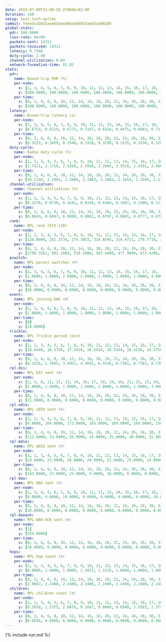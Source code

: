 ```yaml
---
date: 2019-07-09T22:00:59.278666+02:00
duration: 240
setup: test-tsch-optims
commit: feeedcd2032aee654eed6ba566953abd3cb09200
global-stats:
  pdr: 100.0000
  loss-rate: 0e+00
  packets-sent: 14311
  packets-received: 14311
  latency: 0.7368
  duty-cycle: 2.40
  channel-utilization: 0.09
  network-formation-time: 81.02
stats:
  pdr:
    name: Round-trip PDR (%)
    per-node:
      x: [2, 3, 4, 5, 6, 7, 8, 9, 10, 11, 12, 13, 14, 15, 16, 17, 18, 19, 20, 21, 22, 23, 24, 25]
      y: [100.0000, 100.0000, 100.0000, 100.0000, 100.0000, 100.0000, 100.0000, 100.0000, 100.0000, 100.0000, 100.0000, 100.0000, 100.0000, 100.0000, 100.0000, 100.0000, 100.0000, 100.0000, 100.0000, 100.0000, 100.0000, 100.0000, 100.0000, 100.0000]
    per-time:
      x: [0, 2, 4, 6, 8, 10, 12, 14, 16, 18, 20, 22, 24, 26, 28, 30, 32, 34, 36, 38, 40, 42, 44, 46, 48, 50, 52, 54, 56, 58, 60, 62, 64, 66, 68, 70, 72, 74, 76, 78, 80, 82, 84, 86, 88, 90, 92, 94, 96, 98, 100, 102, 104, 106, 108, 110, 112, 114, 116, 118, 120, 122, 124, 126, 128, 130, 132, 134, 136, 138, 140, 142, 144, 146, 148, 150, 152, 154, 156, 158, 160, 162, 164, 166, 168, 170, 172, 174, 176, 178, 180, 182, 184, 186, 188, 190, 192, 194, 196, 198, 200, 202, 204, 206, 208, 210, 212, 214, 216, 218, 220, 222, 224, 226, 228, 230, 232, 234, 236, 238]
      y: [100.0000, 100.0000, 100.0000, 100.0000, 100.0000, 100.0000, 100.0000, 100.0000, 100.0000, 100.0000, 100.0000, 100.0000, 100.0000, 100.0000, 100.0000, 100.0000, 100.0000, 100.0000, 100.0000, 100.0000, 100.0000, 100.0000, 100.0000, 100.0000, 100.0000, 100.0000, 100.0000, 100.0000, 100.0000, 100.0000, 100.0000, 100.0000, 100.0000, 100.0000, 100.0000, 100.0000, 100.0000, 100.0000, 100.0000, 100.0000, 100.0000, 100.0000, 100.0000, 100.0000, 100.0000, 100.0000, 100.0000, 100.0000, 100.0000, 100.0000, 100.0000, 100.0000, 100.0000, 100.0000, 100.0000, 100.0000, 100.0000, 100.0000, 100.0000, 100.0000, 100.0000, 100.0000, 100.0000, 100.0000, 100.0000, 100.0000, 100.0000, 100.0000, 100.0000, 100.0000, 100.0000, 100.0000, 100.0000, 100.0000, 100.0000, 100.0000, 100.0000, 100.0000, 100.0000, 100.0000, 100.0000, 100.0000, 100.0000, 100.0000, 100.0000, 100.0000, 100.0000, 100.0000, 100.0000, 100.0000, 100.0000, 100.0000, 100.0000, 100.0000, 100.0000, 100.0000, 100.0000, 100.0000, 100.0000, 100.0000, 100.0000, 100.0000, 100.0000, 100.0000, 100.0000, 100.0000, 100.0000, 100.0000, 100.0000, 100.0000, 100.0000, 100.0000, 100.0000, 100.0000, 100.0000, 100.0000, 100.0000, 100.0000, 100.0000, 100.0000]
  latency:
    name: Round-trip latency (s)
    per-node:
      x: [2, 3, 4, 5, 6, 7, 8, 9, 10, 11, 12, 13, 14, 15, 16, 17, 18, 19, 20, 21, 22, 23, 24, 25]
      y: [0.6753, 0.6219, 0.6773, 0.7167, 0.6224, 0.6475, 0.6883, 0.7217, 0.6687, 0.6696, 0.6758, 0.6746, 0.7703, 0.7745, 0.7410, 0.7065, 0.7511, 0.8279, 0.7721, 0.7353, 0.7603, 0.9296, 0.9304, 0.9176]
    per-time:
      x: [0, 2, 4, 6, 8, 10, 12, 14, 16, 18, 20, 22, 24, 26, 28, 30, 32, 34, 36, 38, 40, 42, 44, 46, 48, 50, 52, 54, 56, 58, 60, 62, 64, 66, 68, 70, 72, 74, 76, 78, 80, 82, 84, 86, 88, 90, 92, 94, 96, 98, 100, 102, 104, 106, 108, 110, 112, 114, 116, 118, 120, 122, 124, 126, 128, 130, 132, 134, 136, 138, 140, 142, 144, 146, 148, 150, 152, 154, 156, 158, 160, 162, 164, 166, 168, 170, 172, 174, 176, 178, 180, 182, 184, 186, 188, 190, 192, 194, 196, 198, 200, 202, 204, 206, 208, 210, 212, 214, 216, 218, 220, 222, 224, 226, 228, 230, 232, 234, 236, 238]
      y: [0.3222, 0.3459, 0.3546, 0.3328, 0.3299, 0.3135, 0.3330, 0.3208, 0.3224, 0.3194, 0.3581, 0.3401, 0.3401, 0.3593, 0.3477, 0.3524, 0.3409, 0.3223, 0.3309, 0.3479, 0.3405, 0.3323, 0.3633, 0.3525, 0.3204, 0.3047, 0.3022, 0.2839, 0.3198, 0.3182, 0.3149, 0.3105, 0.3138, 0.3332, 0.2866, 0.3395, 0.3346, 0.3200, 0.3109, 0.2886, 0.2895, 0.2966, 0.2961, 0.3099, 0.3300, 0.3201, 0.2890, 0.4043, 0.4027, 0.3083, 0.3287, 0.3307, 0.3086, 0.5132, 0.6118, 0.5573, 0.3544, 0.2978, 0.3258, 0.6412, 0.9889, 0.7071, 0.5889, 0.5415, 0.3463, 0.7346, 1.2724, 1.1615, 0.9347, 0.6345, 0.6012, 0.8466, 1.2731, 1.2572, 1.2627, 1.0816, 0.8974, 0.7944, 1.2404, 1.2447, 1.2616, 1.2452, 1.2499, 1.1339, 1.2567, 1.2318, 1.2460, 1.2589, 1.2479, 1.2370, 1.2657, 1.2481, 1.2529, 1.2262, 1.2155, 1.2191, 1.2439, 1.2294, 1.2560, 1.2419, 1.2564, 1.2448, 1.2512, 1.2448, 1.2575, 1.2414, 1.2588, 1.2477, 1.2209, 1.2540, 1.2477, 1.2319, 1.2526, 1.2759, 1.2462, 1.2308, 1.2577, 1.2384, 1.2588, 1.3111]
  duty-cycle:
    name: Radio duty cycle (%)
    per-node:
      x: [1, 2, 3, 4, 5, 6, 7, 8, 9, 10, 11, 12, 13, 14, 15, 16, 17, 18, 19, 20, 21, 22, 23, 24, 25]
      y: [2.7321, 2.1716, 2.5268, 2.2916, 2.2865, 2.3526, 2.4191, 2.4667, 2.1682, 2.1206, 2.2273, 2.2099, 2.4596, 2.3950, 2.2534, 2.6186, 2.3555, 2.3967, 2.4276, 2.4090, 2.3678, 2.3791, 2.4608, 2.4606, 2.4446]
    per-time:
      x: [0, 2, 4, 6, 8, 10, 12, 14, 16, 18, 20, 22, 24, 26, 28, 30, 32, 34, 36, 38, 40, 42, 44, 46, 48, 50, 52, 54, 56, 58, 60, 62, 64, 66, 68, 70, 72, 74, 76, 78, 80, 82, 84, 86, 88, 90, 92, 94, 96, 98, 100, 102, 104, 106, 108, 110, 112, 114, 116, 118, 120, 122, 124, 126, 128, 130, 132, 134, 136, 138, 140, 142, 144, 146, 148, 150, 152, 154, 156, 158, 160, 162, 164, 166, 168, 170, 172, 174, 176, 178, 180, 182, 184, 186, 188, 190, 192, 194, 196, 198, 200, 202, 204, 206, 208, 210, 212, 214, 216, 218, 220, 222, 224, 226, 228, 230, 232, 234, 236, 238]
      y: [26.1334, 2.1985, 2.2086, 2.1862, 2.1803, 2.1654, 2.1595, 2.1746, 2.1725, 2.5902, 2.4985, 2.4572, 2.4494, 2.1883, 2.2151, 2.1888, 2.1843, 2.1708, 2.1659, 2.1823, 2.2046, 2.1839, 2.1881, 2.1915, 2.2025, 2.1864, 2.1683, 2.1494, 2.1843, 2.1951, 2.1674, 2.1789, 2.1872, 2.1742, 2.1839, 2.1667, 2.1788, 2.1643, 2.1742, 2.1854, 2.1723, 2.1751, 2.1767, 2.1865, 2.1595, 2.1721, 2.1839, 2.1542, 2.1873, 2.1798, 2.1606, 2.1773, 2.1735, 2.1762, 2.1699, 2.1797, 2.1889, 2.1970, 2.1717, 2.1552, 2.1944, 2.1670, 2.2029, 2.1897, 2.1794, 2.1796, 2.1986, 2.2049, 2.1853, 2.1769, 2.1901, 2.1833, 2.1955, 2.1840, 2.1757, 2.1837, 2.1888, 2.1681, 2.1650, 2.1703, 2.1706, 2.1763, 2.1598, 2.1753, 2.1845, 2.1788, 2.1888, 2.1810, 2.1896, 2.4485, 2.3379, 2.3222, 2.2590, 2.1807, 2.1715, 2.1516, 2.1691, 2.1656, 2.1687, 2.1684, 2.1744, 2.1775, 2.1626, 2.1868, 2.1787, 2.1776, 2.1717, 2.1761, 2.1663, 2.1740, 2.1812, 2.1517, 2.1566, 2.1635, 2.1919, 2.1497, 2.1627, 2.1664, 2.1624, 2.1754]
  channel-utilization:
    name: Channel utilization (%)
    per-node:
      x: [1, 2, 3, 4, 5, 6, 7, 8, 9, 10, 11, 12, 13, 14, 15, 16, 17, 18, 19, 20, 21, 22, 23, 24, 25]
      y: [0.3370, 0.0736, 0.1642, 0.0338, 0.0304, 0.1087, 0.1500, 0.1235, 0.0325, 0.0319, 0.0317, 0.0326, 0.0756, 0.0588, 0.0679, 0.1402, 0.0811, 0.0613, 0.0327, 0.0594, 0.0853, 0.0414, 0.0345, 0.0314, 0.0322]
    per-time:
      x: [0, 2, 4, 6, 8, 10, 12, 14, 16, 18, 20, 22, 24, 26, 28, 30, 32, 34, 36, 38, 40, 42, 44, 46, 48, 50, 52, 54, 56, 58, 60, 62, 64, 66, 68, 70, 72, 74, 76, 78, 80, 82, 84, 86, 88, 90, 92, 94, 96, 98, 100, 102, 104, 106, 108, 110, 112, 114, 116, 118, 120, 122, 124, 126, 128, 130, 132, 134, 136, 138, 140, 142, 144, 146, 148, 150, 152, 154, 156, 158, 160, 162, 164, 166, 168, 170, 172, 174, 176, 178, 180, 182, 184, 186, 188, 190, 192, 194, 196, 198, 200, 202, 204, 206, 208, 210, 212, 214, 216, 218, 220, 222, 224, 226, 228, 230, 232, 234, 236, 238]
      y: [0.0843, 0.0847, 0.0888, 0.0862, 0.0797, 0.0801, 0.0777, 0.0793, 0.0798, 0.2234, 0.1571, 0.1242, 0.1280, 0.0836, 0.0966, 0.0881, 0.0841, 0.0811, 0.0794, 0.0861, 0.0918, 0.0862, 0.0847, 0.0888, 0.0902, 0.0859, 0.0777, 0.0727, 0.0862, 0.0881, 0.0764, 0.0812, 0.0835, 0.0774, 0.0816, 0.0793, 0.0813, 0.0763, 0.0821, 0.0824, 0.0740, 0.0764, 0.0792, 0.0800, 0.0744, 0.0793, 0.0789, 0.0713, 0.0833, 0.0792, 0.0737, 0.0787, 0.0781, 0.0781, 0.0761, 0.0800, 0.0818, 0.0839, 0.0736, 0.0716, 0.0818, 0.0740, 0.0857, 0.0825, 0.0773, 0.0796, 0.0825, 0.0828, 0.0796, 0.0782, 0.0804, 0.0806, 0.0841, 0.0797, 0.0767, 0.0786, 0.0794, 0.0750, 0.0737, 0.0749, 0.0773, 0.0791, 0.0738, 0.0774, 0.0808, 0.0779, 0.0803, 0.0796, 0.0819, 0.1541, 0.0778, 0.0694, 0.0497, 0.0758, 0.0748, 0.0703, 0.0766, 0.0757, 0.0763, 0.0755, 0.0787, 0.0772, 0.0744, 0.0796, 0.0782, 0.0785, 0.0776, 0.0781, 0.0747, 0.0758, 0.0797, 0.0716, 0.0727, 0.0750, 0.0837, 0.0708, 0.0746, 0.0777, 0.0753, 0.0776]
  rank:
    name: RPL rank (ETX-128)
    per-node:
      x: [1, 2, 3, 4, 5, 6, 7, 8, 9, 10, 11, 12, 13, 14, 15, 16, 17, 18, 19, 20, 21, 22, 23, 24, 25]
      y: [128.0000, 261.3734, 274.3853, 314.8595, 316.4711, 270.7718, 283.4440, 275.1120, 416.6557, 420.0643, 419.2090, 406.1469, 415.9053, 458.2922, 474.4523, 717.2204, 445.2324, 566.5328, 588.1728, 636.0283, 546.6060, 627.5650, 742.8400, 774.3655, 786.5480]
    per-time:
      x: [0, 2, 4, 6, 8, 10, 12, 14, 16, 18, 20, 22, 24, 26, 28, 30, 32, 34, 36, 38, 40, 42, 44, 46, 48, 50, 52, 54, 56, 58, 60, 62, 64, 66, 68, 70, 72, 74, 76, 78, 80, 82, 84, 86, 88, 90, 92, 94, 96, 98, 100, 102, 104, 106, 108, 110, 112, 114, 116, 118, 120, 122, 124, 126, 128, 130, 132, 134, 136, 138, 140, 142, 144, 146, 148, 150, 152, 154, 156, 158, 160, 162, 164, 166, 168, 170, 172, 174, 176, 178, 180, 182, 184, 186, 188, 190, 192, 194, 196, 198, 200, 202, 204, 206, 208, 210, 212, 214, 216, 218, 220, 222, 224, 226, 228, 230, 232, 234, 236, 238]
      y: [1799.3562, 601.2800, 534.1800, 507.4400, 477.9000, 473.4200, 469.1400, 470.1000, 471.8000, 469.7059, 284.1429, 276.6734, 318.5019, 379.5806, 498.7400, 575.1400, 558.4000, 538.6200, 534.8400, 544.5849, 497.4909, 470.7200, 466.6400, 504.3000, 540.6200, 533.8039, 505.4200, 510.4200, 516.6415, 495.4231, 477.6400, 468.8800, 451.4600, 454.4200, 456.1961, 449.1176, 449.6000, 449.6078, 451.0000, 436.7255, 434.0800, 434.2353, 439.7308, 454.9000, 444.1000, 447.2600, 446.6800, 437.8868, 434.0377, 418.9800, 424.3400, 426.8400, 426.0800, 419.6800, 426.3077, 421.9800, 445.9815, 479.8800, 494.1400, 495.8200, 490.4600, 487.8868, 455.3519, 430.9800, 433.1200, 436.4000, 430.0784, 428.2600, 438.8800, 442.8400, 436.3200, 432.4200, 430.1509, 423.3654, 417.6000, 418.2800, 417.1800, 417.8600, 411.8400, 420.0588, 418.1765, 414.9400, 412.0392, 417.1400, 411.7000, 417.8824, 417.0200, 411.9216, 412.9804, 501.4607, 512.4322, 519.9189, 549.9475, 422.3333, 425.4510, 420.4600, 429.7400, 425.2800, 427.2941, 426.6200, 430.0392, 430.0577, 420.4200, 421.5400, 419.4000, 431.7000, 432.2500, 438.6600, 433.2400, 434.5294, 434.0377, 422.7059, 422.3529, 418.4400, 419.4314, 416.0400, 416.9400, 420.1176, 413.7800, 414.4615]
  pswitch:
    name: RPL parent switches (#)
    per-node:
      x: [2, 3, 4, 5, 6, 7, 8, 9, 10, 11, 12, 13, 14, 15, 16, 17, 18, 19, 20, 21, 22, 23, 24, 25]
      y: [1.0000, 1.0000, 2.0000, 2.0000, 1.0000, 1.0000, 1.0000, 4.0000, 9.0000, 4.0000, 5.0000, 3.0000, 3.0000, 1.0000, 5.0000, 1.0000, 4.0000, 3.0000, 7.0000, 4.0000, 6.0000, 11.0000, 10.0000, 11.0000]
    per-time:
      x: [0, 2, 4, 6, 8, 10, 12, 14, 16, 18, 20, 22, 24, 26, 28, 30, 32, 34, 36, 38, 40, 42, 44, 46, 48, 50, 52, 54, 56, 58, 60, 62, 64, 66, 68, 70, 72, 74, 76, 78, 80, 82, 84, 86, 88, 90, 92, 94, 96, 98, 100, 102, 104, 106, 108, 110, 112, 114, 116, 118, 120, 122, 124, 126, 128, 130, 132, 134, 136, 138, 140, 142, 144, 146, 148, 150, 152, 154, 156, 158, 160, 162, 164, 166, 168, 170, 172, 174, 176, 178, 180, 182, 184, 186, 188, 190, 192, 194, 196, 198, 200, 202, 204, 206, 208, 210, 212, 214, 216, 218, 220, 222, 224, 226, 228, 230, 232, 234, 236, 238]
      y: [26.0000, 0.0000, 0.0000, 0.0000, 0.0000, 0.0000, 0.0000, 0.0000, 0.0000, 1.0000, 0.0000, 1.0000, 0.0000, 0.0000, 0.0000, 0.0000, 0.0000, 0.0000, 0.0000, 3.0000, 5.0000, 0.0000, 0.0000, 0.0000, 0.0000, 1.0000, 0.0000, 0.0000, 3.0000, 2.0000, 0.0000, 0.0000, 0.0000, 0.0000, 1.0000, 1.0000, 0.0000, 1.0000, 1.0000, 1.0000, 0.0000, 1.0000, 2.0000, 0.0000, 0.0000, 0.0000, 0.0000, 3.0000, 3.0000, 0.0000, 0.0000, 0.0000, 0.0000, 0.0000, 2.0000, 0.0000, 4.0000, 0.0000, 0.0000, 0.0000, 0.0000, 3.0000, 4.0000, 0.0000, 0.0000, 0.0000, 1.0000, 0.0000, 0.0000, 0.0000, 0.0000, 0.0000, 3.0000, 2.0000, 0.0000, 0.0000, 0.0000, 0.0000, 0.0000, 1.0000, 1.0000, 0.0000, 1.0000, 0.0000, 0.0000, 1.0000, 0.0000, 1.0000, 1.0000, 0.0000, 0.0000, 1.0000, 0.0000, 1.0000, 1.0000, 0.0000, 0.0000, 0.0000, 1.0000, 0.0000, 1.0000, 2.0000, 0.0000, 0.0000, 0.0000, 0.0000, 2.0000, 0.0000, 0.0000, 1.0000, 3.0000, 1.0000, 1.0000, 0.0000, 1.0000, 0.0000, 0.0000, 1.0000, 0.0000, 2.0000]
  event:
    name: RPL joining DAG (#)
    per-node:
      x: [2, 3, 4, 5, 6, 7, 8, 9, 10, 11, 12, 13, 14, 15, 16, 17, 18, 19, 20, 21, 22, 23, 24, 25]
      y: [1.0000, 1.0000, 1.0000, 1.0000, 1.0000, 1.0000, 1.0000, 1.0000, 1.0000, 1.0000, 1.0000, 1.0000, 1.0000, 1.0000, 1.0000, 1.0000, 1.0000, 1.0000, 1.0000, 1.0000, 1.0000, 1.0000, 1.0000, 1.0000]
    per-time:
      x: [0]
      y: [24.0000]
  trickle:
    name: RPL Trickle period (min)
    per-node:
      x: [1, 2, 3, 4, 5, 6, 7, 8, 9, 10, 11, 12, 13, 14, 15, 16, 17, 18, 19, 20, 21, 22, 23, 24, 25]
      y: [16.6446, 16.5758, 17.3426, 16.5434, 16.5344, 16.5236, 16.5758, 16.5231, 16.5354, 16.5543, 16.5354, 16.5392, 16.5472, 16.4601, 16.5236, 16.5384, 16.5236, 16.4632, 16.5306, 16.5462, 17.3533, 16.5425, 16.6268, 16.6233, 16.6268]
    per-time:
      x: [0, 2, 4, 6, 8, 10, 12, 14, 16, 18, 20, 22, 24, 26, 28, 30, 32, 34, 36, 38, 40, 42, 44, 46, 48, 50, 52, 54, 56, 58, 60, 62, 64, 66, 68, 70, 72, 74, 76, 78, 80, 82, 84, 86, 88, 90, 92, 94, 96, 98, 100, 102, 104, 106, 108, 110, 112, 114, 116, 118, 120, 122, 124, 126, 128, 130, 132, 134, 136, 138, 140, 142, 144, 146, 148, 150, 152, 154, 156, 158, 160, 162, 164, 166, 168, 170, 172, 174, 176, 178, 180, 182, 184, 186, 188, 190, 192, 194, 196, 198, 200, 202, 204, 206, 208, 210, 212, 214, 216, 218, 220, 222, 224, 226, 228, 230, 232, 234, 236, 238]
      y: [0.3226, 1.7695, 3.4953, 4.3691, 6.5536, 8.7381, 8.7381, 8.7381, 9.2624, 17.4763, 17.4763, 17.4763, 17.4763, 17.4763, 17.4763, 17.4763, 17.4763, 17.4763, 17.4763, 17.4763, 17.4763, 17.4763, 17.4763, 17.4763, 17.4763, 17.4763, 17.4763, 17.4763, 17.4763, 17.4763, 17.4763, 17.4763, 17.4763, 17.4763, 17.4763, 17.4763, 17.4763, 17.4763, 17.4763, 17.4763, 17.4763, 17.4763, 17.4763, 17.4763, 17.4763, 17.4763, 17.4763, 17.4763, 17.4763, 17.4763, 17.4763, 17.4763, 17.4763, 17.4763, 17.4763, 17.4763, 17.4763, 17.4763, 17.4763, 17.4763, 17.4763, 17.4763, 17.4763, 17.4763, 17.4763, 17.4763, 17.4763, 17.4763, 17.4763, 17.4763, 17.4763, 17.4763, 17.4763, 17.4763, 17.4763, 17.4763, 17.4763, 17.4763, 17.4763, 17.4763, 17.4763, 17.4763, 17.4763, 17.4763, 17.4763, 17.4763, 17.4763, 17.4763, 17.4763, 17.4763, 17.4763, 17.4763, 17.4763, 17.4763, 17.4763, 17.4763, 17.4763, 17.4763, 17.4763, 17.4763, 17.4763, 17.4763, 17.4763, 17.4763, 17.4763, 17.4763, 17.4763, 17.4763, 17.4763, 17.4763, 17.4763, 17.4763, 17.4763, 17.4763, 17.4763, 17.4763, 17.4763, 17.4763, 17.4763, 17.4763]
  rpl-dis:
    name: RPL DIS sent (#)
    per-node:
      x: [3, 5, 8, 11, 12, 13, 14, 16, 17, 18, 19, 20, 21, 22, 23, 24, 25]
      y: [1.0000, 1.0000, 1.0000, 1.0000, 1.0000, 1.0000, 1.0000, 3.0000, 1.0000, 1.0000, 1.0000, 1.0000, 4.0000, 2.0000, 1.0000, 2.0000, 2.0000]
    per-time:
      x: [0, 2, 4, 6, 8, 10, 12, 14, 16, 18, 20, 22, 24, 26, 28, 30, 32, 34, 36, 38, 40, 42, 44, 46, 48, 50, 52, 54, 56, 58, 60, 62, 64, 66, 68, 70, 72, 74, 76, 78, 80, 82, 84, 86, 88, 90, 92, 94, 96, 98, 100, 102, 104, 106, 108, 110, 112, 114, 116, 118, 120, 122, 124, 126, 128, 130, 132, 134, 136, 138, 140, 142, 144, 146, 148, 150, 152, 154, 156, 158, 160, 162, 164, 166, 168, 170, 172, 174, 176, 178, 180, 182, 184]
      y: [21.0000, 0.0000, 0.0000, 0.0000, 0.0000, 0.0000, 0.0000, 0.0000, 0.0000, 0.0000, 0.0000, 1.0000, 0.0000, 0.0000, 0.0000, 0.0000, 0.0000, 0.0000, 0.0000, 0.0000, 0.0000, 0.0000, 0.0000, 0.0000, 0.0000, 0.0000, 0.0000, 0.0000, 0.0000, 0.0000, 0.0000, 0.0000, 0.0000, 0.0000, 0.0000, 0.0000, 0.0000, 0.0000, 0.0000, 0.0000, 0.0000, 0.0000, 0.0000, 0.0000, 0.0000, 0.0000, 0.0000, 0.0000, 0.0000, 0.0000, 0.0000, 0.0000, 0.0000, 0.0000, 0.0000, 0.0000, 0.0000, 0.0000, 0.0000, 0.0000, 0.0000, 0.0000, 0.0000, 0.0000, 0.0000, 0.0000, 0.0000, 0.0000, 0.0000, 0.0000, 0.0000, 0.0000, 0.0000, 0.0000, 0.0000, 0.0000, 0.0000, 0.0000, 0.0000, 0.0000, 0.0000, 0.0000, 0.0000, 0.0000, 0.0000, 0.0000, 0.0000, 0.0000, 0.0000, 0.0000, 1.0000, 1.0000, 1.0000]
  rpl-udio:
    name: RPL uDIO sent (#)
    per-node:
      x: [1, 2, 3, 4, 5, 6, 7, 8, 9, 10, 11, 12, 13, 14, 15, 16, 17, 18, 19, 20, 21, 22, 23, 24, 25]
      y: [4.0000, 164.0000, 172.0000, 165.0000, 169.0000, 169.0000, 156.0000, 147.0000, 159.0000, 169.0000, 165.0000, 167.0000, 168.0000, 171.0000, 171.0000, 162.0000, 171.0000, 164.0000, 167.0000, 168.0000, 183.0000, 173.0000, 166.0000, 164.0000, 165.0000]
    per-time:
      x: [0, 2, 4, 6, 8, 10, 12, 14, 16, 18, 20, 22, 24, 26, 28, 30, 32, 34, 36, 38, 40, 42, 44, 46, 48, 50, 52, 54, 56, 58, 60, 62, 64, 66, 68, 70, 72, 74, 76, 78, 80, 82, 84, 86, 88, 90, 92, 94, 96, 98, 100, 102, 104, 106, 108, 110, 112, 114, 116, 118, 120, 122, 124, 126, 128, 130, 132, 134, 136, 138, 140, 142, 144, 146, 148, 150, 152, 154, 156, 158, 160, 162, 164, 166, 168, 170, 172, 174, 176, 178, 180, 182, 184, 186, 188, 190, 192, 194, 196, 198, 200, 202, 204, 206, 208, 210, 212, 214, 216, 218, 220, 222, 224, 226, 228, 230, 232, 234, 236, 238]
      y: [112.0000, 33.0000, 35.0000, 33.0000, 35.0000, 30.0000, 32.0000, 30.0000, 34.0000, 30.0000, 50.0000, 34.0000, 29.0000, 31.0000, 40.0000, 37.0000, 32.0000, 36.0000, 30.0000, 35.0000, 35.0000, 32.0000, 33.0000, 39.0000, 32.0000, 34.0000, 32.0000, 32.0000, 30.0000, 32.0000, 37.0000, 33.0000, 30.0000, 33.0000, 32.0000, 26.0000, 29.0000, 33.0000, 35.0000, 30.0000, 32.0000, 29.0000, 35.0000, 30.0000, 32.0000, 29.0000, 36.0000, 30.0000, 31.0000, 33.0000, 29.0000, 34.0000, 36.0000, 31.0000, 33.0000, 30.0000, 36.0000, 40.0000, 30.0000, 30.0000, 32.0000, 34.0000, 29.0000, 38.0000, 26.0000, 31.0000, 30.0000, 33.0000, 34.0000, 33.0000, 33.0000, 29.0000, 35.0000, 29.0000, 32.0000, 40.0000, 32.0000, 35.0000, 32.0000, 39.0000, 28.0000, 32.0000, 35.0000, 33.0000, 34.0000, 36.0000, 31.0000, 29.0000, 35.0000, 38.0000, 36.0000, 35.0000, 29.0000, 32.0000, 33.0000, 29.0000, 34.0000, 35.0000, 32.0000, 30.0000, 29.0000, 33.0000, 32.0000, 33.0000, 34.0000, 29.0000, 35.0000, 32.0000, 29.0000, 32.0000, 32.0000, 37.0000, 32.0000, 32.0000, 27.0000, 34.0000, 28.0000, 33.0000, 29.0000, 32.0000]
  rpl-mdio:
    name: RPL mDIO sent (#)
    per-node:
      x: [1, 2, 3, 4, 5, 6, 7, 8, 9, 10, 11, 12, 13, 14, 15, 16, 17, 18, 19, 20, 21, 22, 23, 24, 25]
      y: [24.0000, 23.0000, 26.0000, 20.0000, 21.0000, 25.0000, 24.0000, 23.0000, 23.0000, 23.0000, 24.0000, 23.0000, 20.0000, 21.0000, 25.0000, 21.0000, 22.0000, 22.0000, 21.0000, 21.0000, 22.0000, 23.0000, 20.0000, 20.0000, 20.0000]
    per-time:
      x: [0, 2, 4, 6, 8, 10, 12, 14, 16, 18, 20, 22, 24, 26, 28, 30, 32, 34, 36, 38, 40, 42, 44, 46, 48, 50, 52, 54, 56, 58, 60, 62, 64, 66, 68, 70, 72, 74, 76, 78, 80, 82, 84, 86, 88, 90, 92, 94, 96, 98, 100, 102, 104, 106, 108, 110, 112, 114, 116, 118, 120, 122, 124, 126, 128, 130, 132, 134, 136, 138, 140, 142, 144, 146, 148, 150, 152, 154, 156, 158, 160, 162, 164, 166, 168, 170, 172, 174, 176, 178, 180, 182, 184, 186, 188, 190, 192, 194, 196, 198, 200, 202, 204, 206, 208, 210, 212, 214, 216, 218, 220, 222, 224, 226, 228, 230, 232, 234, 236, 238, 240]
      y: [143.0000, 27.0000, 25.0000, 9.0000, 16.0000, 0.0000, 0.0000, 15.0000, 8.0000, 2.0000, 1.0000, 0.0000, 0.0000, 3.0000, 4.0000, 8.0000, 5.0000, 4.0000, 0.0000, 1.0000, 0.0000, 0.0000, 2.0000, 2.0000, 7.0000, 5.0000, 8.0000, 1.0000, 0.0000, 0.0000, 1.0000, 3.0000, 5.0000, 6.0000, 9.0000, 1.0000, 0.0000, 0.0000, 0.0000, 1.0000, 2.0000, 9.0000, 10.0000, 2.0000, 0.0000, 1.0000, 0.0000, 0.0000, 1.0000, 8.0000, 3.0000, 8.0000, 5.0000, 0.0000, 0.0000, 0.0000, 0.0000, 5.0000, 6.0000, 1.0000, 9.0000, 3.0000, 1.0000, 0.0000, 0.0000, 0.0000, 5.0000, 7.0000, 7.0000, 2.0000, 4.0000, 0.0000, 0.0000, 0.0000, 0.0000, 7.0000, 9.0000, 4.0000, 5.0000, 0.0000, 0.0000, 0.0000, 0.0000, 3.0000, 7.0000, 3.0000, 6.0000, 6.0000, 0.0000, 1.0000, 0.0000, 0.0000, 11.0000, 1.0000, 7.0000, 2.0000, 4.0000, 0.0000, 0.0000, 0.0000, 0.0000, 5.0000, 2.0000, 9.0000, 7.0000, 1.0000, 1.0000, 0.0000, 0.0000, 4.0000, 7.0000, 2.0000, 7.0000, 4.0000, 0.0000, 1.0000, 0.0000, 0.0000, 3.0000, 7.0000, 0.0000]
  rpl-dao:
    name: RPL DAO sent (#)
    per-node:
      x: [2, 3, 4, 5, 6, 7, 8, 9, 10, 11, 12, 13, 14, 15, 16, 17, 18, 19, 20, 21, 22, 23, 24, 25]
      y: [9.0000, 9.0000, 10.0000, 9.0000, 9.0000, 9.0000, 9.0000, 10.0000, 13.0000, 11.0000, 12.0000, 10.0000, 10.0000, 9.0000, 11.0000, 9.0000, 11.0000, 10.0000, 12.0000, 11.0000, 11.0000, 12.0000, 13.0000, 14.0000]
    per-time:
      x: [0, 2, 4, 6, 8, 10, 12, 14, 16, 18, 20, 22, 24, 26, 28, 30, 32, 34, 36, 38, 40, 42, 44, 46, 48, 50, 52, 54, 56, 58, 60, 62, 64, 66, 68, 70, 72, 74, 76, 78, 80, 82, 84, 86, 88, 90, 92, 94, 96, 98, 100, 102, 104, 106, 108, 110, 112, 114, 116, 118, 120, 122, 124, 126, 128, 130, 132, 134, 136, 138, 140, 142, 144, 146, 148, 150, 152, 154, 156, 158, 160, 162, 164, 166, 168, 170, 172, 174, 176, 178, 180, 182, 184, 186, 188, 190, 192, 194, 196, 198, 200, 202, 204, 206, 208, 210, 212, 214, 216, 218, 220, 222, 224, 226, 228, 230, 232, 234, 236, 238, 240]
      y: [26.0000, 0.0000, 0.0000, 0.0000, 0.0000, 0.0000, 0.0000, 0.0000, 0.0000, 1.0000, 1.0000, 1.0000, 0.0000, 0.0000, 21.0000, 0.0000, 0.0000, 0.0000, 0.0000, 3.0000, 4.0000, 0.0000, 0.0000, 0.0000, 1.0000, 1.0000, 0.0000, 0.0000, 18.0000, 3.0000, 0.0000, 0.0000, 0.0000, 0.0000, 3.0000, 1.0000, 0.0000, 1.0000, 2.0000, 1.0000, 0.0000, 1.0000, 8.0000, 8.0000, 0.0000, 0.0000, 0.0000, 3.0000, 4.0000, 2.0000, 0.0000, 0.0000, 1.0000, 2.0000, 2.0000, 0.0000, 7.0000, 7.0000, 0.0000, 0.0000, 0.0000, 4.0000, 5.0000, 1.0000, 0.0000, 0.0000, 2.0000, 2.0000, 1.0000, 0.0000, 2.0000, 7.0000, 3.0000, 2.0000, 0.0000, 1.0000, 4.0000, 1.0000, 0.0000, 1.0000, 3.0000, 1.0000, 2.0000, 0.0000, 2.0000, 6.0000, 4.0000, 3.0000, 1.0000, 2.0000, 2.0000, 2.0000, 0.0000, 2.0000, 4.0000, 1.0000, 2.0000, 0.0000, 1.0000, 4.0000, 6.0000, 2.0000, 1.0000, 1.0000, 1.0000, 2.0000, 2.0000, 0.0000, 2.0000, 3.0000, 4.0000, 1.0000, 1.0000, 3.0000, 6.0000, 1.0000, 0.0000, 1.0000, 2.0000, 3.0000, 0.0000]
  rpl-daoack:
    name: RPL DAO-ACK sent (#)
    per-node:
      x: [1]
      y: [253.0000]
    per-time:
      x: [0, 2, 4, 6, 8, 10, 12, 14, 16, 18, 20, 22, 24, 26, 28, 30, 32, 34, 36, 38, 40, 42, 44, 46, 48, 50, 52, 54, 56, 58, 60, 62, 64, 66, 68, 70, 72, 74, 76, 78, 80, 82, 84, 86, 88, 90, 92, 94, 96, 98, 100, 102, 104, 106, 108, 110, 112, 114, 116, 118, 120, 122, 124, 126, 128, 130, 132, 134, 136, 138, 140, 142, 144, 146, 148, 150, 152, 154, 156, 158, 160, 162, 164, 166, 168, 170, 172, 174, 176, 178, 180, 182, 184, 186, 188, 190, 192, 194, 196, 198, 200, 202, 204, 206, 208, 210, 212, 214, 216, 218, 220, 222, 224, 226, 228, 230, 232, 234, 236, 238]
      y: [26.0000, 0.0000, 0.0000, 0.0000, 0.0000, 0.0000, 0.0000, 0.0000, 0.0000, 1.0000, 1.0000, 1.0000, 0.0000, 0.0000, 20.0000, 1.0000, 0.0000, 0.0000, 0.0000, 3.0000, 4.0000, 0.0000, 0.0000, 0.0000, 1.0000, 1.0000, 0.0000, 0.0000, 18.0000, 3.0000, 0.0000, 0.0000, 0.0000, 0.0000, 3.0000, 1.0000, 0.0000, 1.0000, 2.0000, 1.0000, 0.0000, 1.0000, 8.0000, 8.0000, 0.0000, 0.0000, 0.0000, 3.0000, 4.0000, 2.0000, 0.0000, 0.0000, 1.0000, 2.0000, 2.0000, 0.0000, 7.0000, 7.0000, 0.0000, 0.0000, 0.0000, 4.0000, 5.0000, 1.0000, 0.0000, 0.0000, 2.0000, 2.0000, 1.0000, 0.0000, 2.0000, 7.0000, 3.0000, 2.0000, 0.0000, 1.0000, 4.0000, 1.0000, 0.0000, 1.0000, 3.0000, 1.0000, 2.0000, 0.0000, 2.0000, 6.0000, 4.0000, 3.0000, 1.0000, 2.0000, 2.0000, 2.0000, 0.0000, 2.0000, 4.0000, 1.0000, 2.0000, 0.0000, 1.0000, 4.0000, 6.0000, 2.0000, 1.0000, 1.0000, 1.0000, 2.0000, 2.0000, 0.0000, 2.0000, 3.0000, 4.0000, 1.0000, 1.0000, 3.0000, 6.0000, 1.0000, 0.0000, 1.0000, 2.0000, 3.0000]
  hops:
    name: RPL hop count (#)
    per-node:
      x: [1, 2, 3, 4, 5, 6, 7, 8, 9, 10, 11, 12, 13, 14, 15, 16, 17, 18, 19, 20, 21, 22, 23, 24, 25]
      y: [0.0000, 1.0000, 1.0000, 1.3917, 1.3125, 1.0000, 1.0000, 1.0000, 2.0000, 2.0000, 2.0000, 2.0000, 2.0000, 2.1625, 2.0000, 2.1632, 2.0000, 3.0000, 3.0000, 3.1583, 3.0000, 3.0542, 4.0084, 4.0042, 4.1423]
    per-time:
      x: [0, 2, 4, 6, 8, 10, 12, 14, 16, 18, 20, 22, 24, 26, 28, 30, 32, 34, 36, 38, 40, 42, 44, 46, 48, 50, 52, 54, 56, 58, 60, 62, 64, 66, 68, 70, 72, 74, 76, 78, 80, 82, 84, 86, 88, 90, 92, 94, 96, 98, 100, 102, 104, 106, 108, 110, 112, 114, 116, 118, 120, 122, 124, 126, 128, 130, 132, 134, 136, 138, 140, 142, 144, 146, 148, 150, 152, 154, 156, 158, 160, 162, 164, 166, 168, 170, 172, 174, 176, 178, 180, 182, 184, 186, 188, 190, 192, 194, 196, 198, 200, 202, 204, 206, 208, 210, 212, 214, 216, 218, 220, 222, 224, 226, 228, 230, 232, 234, 236, 238]
      y: [2.0667, 2.2400, 2.2400, 2.2400, 2.2400, 2.2400, 2.2400, 2.2400, 2.2400, 2.2400, 2.2400, 2.2400, 2.2400, 2.2400, 2.2400, 2.2400, 2.2400, 2.2400, 2.2400, 2.3400, 2.3000, 2.2800, 2.2800, 2.2800, 2.2800, 2.2800, 2.2000, 2.2000, 2.1600, 2.1600, 2.1600, 2.1600, 2.1600, 2.1600, 2.1600, 2.1600, 2.1600, 2.1400, 2.1200, 2.1200, 2.1200, 2.1200, 2.1200, 2.1200, 2.1200, 2.1200, 2.1200, 2.0800, 2.0800, 2.0800, 2.0800, 2.0800, 2.0800, 2.0800, 2.0800, 2.0800, 2.0800, 2.0800, 2.0800, 2.0800, 2.0800, 2.0800, 2.1400, 2.1600, 2.1600, 2.1600, 2.1600, 2.1600, 2.1600, 2.1600, 2.1600, 2.1600, 2.1400, 2.0800, 2.0800, 2.0800, 2.0800, 2.0800, 2.0800, 2.0800, 2.0800, 2.0800, 2.0800, 2.0800, 2.0800, 2.0800, 2.0800, 2.0800, 2.0800, 2.0800, 2.0800, 2.0800, 2.0800, 2.0800, 2.0800, 2.0800, 2.0800, 2.0800, 2.0800, 2.0800, 2.0800, 2.0800, 2.0800, 2.0800, 2.0800, 2.0800, 2.0800, 2.0800, 2.0800, 2.0800, 2.0800, 2.0800, 2.0800, 2.0800, 2.0800, 2.0800, 2.0800, 2.0800, 2.0800, 2.0800]
  children:
    name: RPL children count (#)
    per-node:
      x: [1, 2, 3, 4, 5, 6, 7, 8, 9, 10, 11, 12, 13, 14, 15, 16, 17, 18, 19, 20, 21, 22, 23, 24, 25]
      y: [6.2958, 1.5375, 2.0833, 0.1667, 0.0000, 0.6500, 2.5583, 2.3792, 0.0000, 0.0000, 0.0000, 0.0000, 0.8875, 0.5792, 0.7083, 2.0962, 0.8458, 0.8292, 0.0000, 0.9250, 1.0708, 0.2875, 0.0879, 0.0000, 0.0000]
    per-time:
      x: [0, 2, 4, 6, 8, 10, 12, 14, 16, 18, 20, 22, 24, 26, 28, 30, 32, 34, 36, 38, 40, 42, 44, 46, 48, 50, 52, 54, 56, 58, 60, 62, 64, 66, 68, 70, 72, 74, 76, 78, 80, 82, 84, 86, 88, 90, 92, 94, 96, 98, 100, 102, 104, 106, 108, 110, 112, 114, 116, 118, 120, 122, 124, 126, 128, 130, 132, 134, 136, 138, 140, 142, 144, 146, 148, 150, 152, 154, 156, 158, 160, 162, 164, 166, 168, 170, 172, 174, 176, 178, 180, 182, 184, 186, 188, 190, 192, 194, 196, 198, 200, 202, 204, 206, 208, 210, 212, 214, 216, 218, 220, 222, 224, 226, 228, 230, 232, 234, 236, 238]
      y: [0.9556, 0.9600, 0.9600, 0.9600, 0.9600, 0.9600, 0.9600, 0.9600, 0.9600, 0.9600, 0.9600, 0.9600, 0.9600, 0.9600, 0.9600, 0.9600, 0.9600, 0.9600, 0.9600, 0.9600, 0.9600, 0.9600, 0.9600, 0.9600, 0.9600, 0.9600, 0.9600, 0.9600, 0.9600, 0.9600, 0.9600, 0.9600, 0.9600, 0.9600, 0.9600, 0.9600, 0.9600, 0.9600, 0.9600, 0.9600, 0.9600, 0.9600, 0.9600, 0.9600, 0.9600, 0.9600, 0.9600, 0.9600, 0.9600, 0.9600, 0.9600, 0.9600, 0.9600, 0.9600, 0.9600, 0.9600, 0.9600, 0.9600, 0.9600, 0.9600, 0.9600, 0.9600, 0.9600, 0.9600, 0.9600, 0.9600, 0.9600, 0.9600, 0.9600, 0.9600, 0.9600, 0.9600, 0.9600, 0.9600, 0.9600, 0.9600, 0.9600, 0.9600, 0.9600, 0.9600, 0.9600, 0.9600, 0.9600, 0.9600, 0.9600, 0.9600, 0.9600, 0.9600, 0.9600, 0.9600, 0.9600, 0.9600, 0.9600, 0.9600, 0.9600, 0.9600, 0.9600, 0.9600, 0.9600, 0.9600, 0.9600, 0.9600, 0.9600, 0.9600, 0.9600, 0.9600, 0.9600, 0.9600, 0.9600, 0.9600, 0.9600, 0.9600, 0.9600, 0.9600, 0.9600, 0.9600, 0.9600, 0.9600, 0.9600, 0.9600]
---
```


{% include run.md %}
